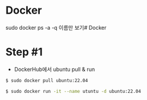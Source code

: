 # Docker

sudo docker ps -a -q
이름만 보기# Docker

# Step #1
- DockerHub에서 ubuntu pull & run
```bash
$ sudo docker pull ubuntu:22.04

$ sudo docker run -it --name utuntu -d ubuntu:22.04
```
